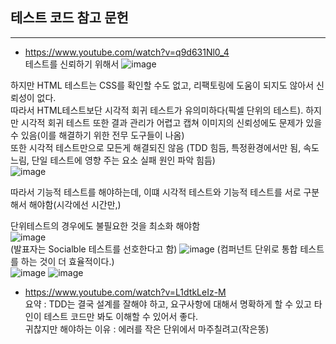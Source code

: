 
## 테스트 코드 참고 문헌
------------------------
- https://www.youtube.com/watch?v=q9d631Nl0_4   
 테스트를 신뢰하기 위해서
 ![image](https://github.com/suhong99/StudyRepo/assets/120103909/30356d77-2a96-4752-80d4-a5c1c7a4ce05)

하지만 HTML 테스트는 CSS를 확인할 수도 없고, 리팩토링에 도움이 되지도 않아서 신뢰성이 없다.    
따라서  HTML테스트보단 시각적 회귀 테스트가 유의미하다(픽셀 단위의 테스트).
하지만 시각적 회귀 테스트 또한 결과 관리가 어렵고 캡쳐 이미지의 신뢰성에도 문제가 있을 수 있음(이를 해결하기 위한 전무 도구들이 나옴)    
또한 시각적 테스트만으로 모든게 해결되진 않음 (TDD 힘듬, 특정환경에서만 됨, 속도 느림, 단일 테스트에 영향 주는 요소 실패 원인 파악 힘듬)   
![image](https://github.com/suhong99/StudyRepo/assets/120103909/2d848051-9d43-4f04-9e48-87d004436b28)

따라서 기능적 테스트를 해야하는데, 이떄 시각적 테스트와 기능적 테스트를 서로 구분해서 해야함(시각에선 시간만,)

단위테스트의 경우에도 불필요한 것을 최소화 해야함   
![image](https://github.com/suhong99/StudyRepo/assets/120103909/147d4df0-8659-48b6-a786-1e0f2378e759)   
(발표자는 Socialble 테스트를 선호한다고 함)
![image](https://github.com/suhong99/StudyRepo/assets/120103909/60f5ae67-000d-4666-9195-1205cd3622e1)
(컴퍼넌트 단위로 통합 테스트를 하는 것이 더 효율적이다.)   
![image](https://github.com/suhong99/StudyRepo/assets/120103909/53f0eaae-2c0c-477d-87d8-e4eb5bcae518)
![image](https://github.com/suhong99/StudyRepo/assets/120103909/946b0677-b051-4a0a-9f73-9cdc0591aed4)





   
- https://www.youtube.com/watch?v=L1dtkLeIz-M
  <br/>
요약 : TDD는 결국 설계를 잘해야 하고, 요구사항에 대해서 명확하게 할 수 있고 타인이 테스트 코드만 봐도 이해할 수 있어서 좋다.   
귀찮지만 해야하는 이유 : 에러를 작은 단위에서 마주칠려고(작은똥) 
